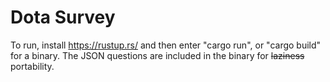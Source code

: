 # Dota Survey
To run, install https://rustup.rs/ and then enter "cargo run", or "cargo build" for a binary. The JSON questions are included in the binary for ~~laziness~~ portability.